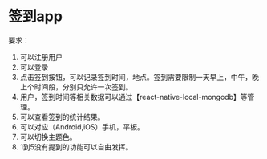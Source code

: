 # 签到app   

要求： 
1. 可以注册用户 
2. 可以登录 
3. 点击签到按钮，可以记录签到时间，地点。签到需要限制一天早上，中午，晚上个时间段，分别只允许一次签到。 
4. 用户，签到时间等相关数据可以通过【react-native-local-mongodb】等管理。 
5. 可以查看签到的统计结果。 
6. 可以对应（Android,iOS）手机，平板。 
7. 可以切换主题色。
8. 1到5没有提到的功能可以自由发挥。
